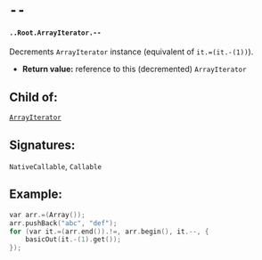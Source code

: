 # `--`

#### `..Root.ArrayIterator.--`

Decrements `ArrayIterator` instance (equivalent of `it.=(it.-(1))`).

* **Return value:** reference to this (decremented) `ArrayIterator`

## Child of:

[`ArrayIterator`](docs..Root.ArrayIterator.md)

## Signatures:

`NativeCallable`, `Callable`

## Example:

```c
var arr.=(Array());
arr.pushBack("abc", "def");
for (var it.=(arr.end()).!=, arr.begin(), it.--, {
    basicOut(it.-(1).get());
});
```
